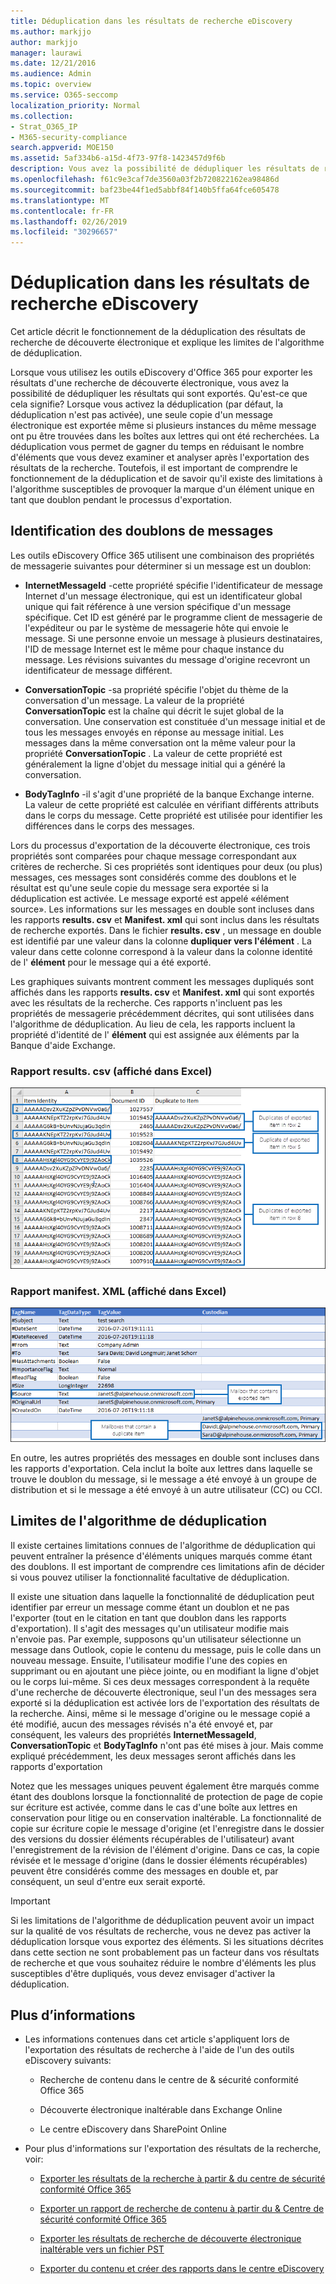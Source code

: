 ```yaml
---
title: Déduplication dans les résultats de recherche eDiscovery
ms.author: markjjo
author: markjjo
manager: laurawi
ms.date: 12/21/2016
ms.audience: Admin
ms.topic: overview
ms.service: O365-seccomp
localization_priority: Normal
ms.collection:
- Strat_O365_IP
- M365-security-compliance
search.appverid: MOE150
ms.assetid: 5af334b6-a15d-4f73-97f8-1423457d9f6b
description: Vous avez la possibilité de dédupliquer les résultats de recherche de découverte électronique exportés de sorte qu'une seule copie d'un message électronique soit exportée même si plusieurs instances du même message ont pu être trouvées dans des boîtes aux lettres différentes.
ms.openlocfilehash: f61c9e3caf7de3560a03f2b720822162ea98486d
ms.sourcegitcommit: baf23be44f1ed5abbf84f140b5ffa64fce605478
ms.translationtype: MT
ms.contentlocale: fr-FR
ms.lasthandoff: 02/26/2019
ms.locfileid: "30296657"
---
```

# <a name="de-duplication-in-ediscovery-search-results"></a>Déduplication dans les résultats de recherche eDiscovery

Cet article décrit le fonctionnement de la déduplication des résultats de recherche de découverte électronique et explique les limites de l'algorithme de déduplication.
  
Lorsque vous utilisez les outils eDiscovery d'Office 365 pour exporter les résultats d'une recherche de découverte électronique, vous avez la possibilité de dédupliquer les résultats qui sont exportés. Qu'est-ce que cela signifie? Lorsque vous activez la déduplication (par défaut, la déduplication n'est pas activée), une seule copie d'un message électronique est exportée même si plusieurs instances du même message ont pu être trouvées dans les boîtes aux lettres qui ont été recherchées. La déduplication vous permet de gagner du temps en réduisant le nombre d'éléments que vous devez examiner et analyser après l'exportation des résultats de la recherche. Toutefois, il est important de comprendre le fonctionnement de la déduplication et de savoir qu'il existe des limitations à l'algorithme susceptibles de provoquer la marque d'un élément unique en tant que doublon pendant le processus d'exportation.
  
## <a name="how-duplicate-messages-are-identified"></a>Identification des doublons de messages

Les outils eDiscovery Office 365 utilisent une combinaison des propriétés de messagerie suivantes pour déterminer si un message est un doublon:
  
- **InternetMessageId** -cette propriété spécifie l'identificateur de message Internet d'un message électronique, qui est un identificateur global unique qui fait référence à une version spécifique d'un message spécifique. Cet ID est généré par le programme client de messagerie de l'expéditeur ou par le système de messagerie hôte qui envoie le message. Si une personne envoie un message à plusieurs destinataires, l'ID de message Internet est le même pour chaque instance du message. Les révisions suivantes du message d'origine recevront un identificateur de message différent. 
    
- **ConversationTopic** -sa propriété spécifie l'objet du thème de la conversation d'un message. La valeur de la propriété **ConversationTopic** est la chaîne qui décrit le sujet global de la conversation. Une conservation est constituée d'un message initial et de tous les messages envoyés en réponse au message initial. Les messages dans la même conversation ont la même valeur pour la propriété **ConversationTopic** . La valeur de cette propriété est généralement la ligne d'objet du message initial qui a généré la conversation. 
    
- **BodyTagInfo** -il s'agit d'une propriété de la banque Exchange interne. La valeur de cette propriété est calculée en vérifiant différents attributs dans le corps du message. Cette propriété est utilisée pour identifier les différences dans le corps des messages. 
    
Lors du processus d'exportation de la découverte électronique, ces trois propriétés sont comparées pour chaque message correspondant aux critères de recherche. Si ces propriétés sont identiques pour deux (ou plus) messages, ces messages sont considérés comme des doublons et le résultat est qu'une seule copie du message sera exportée si la déduplication est activée. Le message exporté est appelé «élément source». Les informations sur les messages en double sont incluses dans les rapports **results. csv** et **Manifest. xml** qui sont inclus dans les résultats de recherche exportés. Dans le fichier **results. csv** , un message en double est identifié par une valeur dans la colonne **dupliquer vers l'élément** . La valeur dans cette colonne correspond à la valeur dans la colonne identité de l' **élément** pour le message qui a été exporté. 
  
Les graphiques suivants montrent comment les messages dupliqués sont affichés dans les rapports **results. csv** et **Manifest. xml** qui sont exportés avec les résultats de la recherche. Ces rapports n'incluent pas les propriétés de messagerie précédemment décrites, qui sont utilisées dans l'algorithme de déduplication. Au lieu de cela, les rapports incluent la propriété d'identité de l' **élément** qui est assignée aux éléments par la Banque d'aide Exchange. 
  
 ### <a name="resultscsv-report-viewed-in-excel"></a>Rapport results. csv (affiché dans Excel)
  
![Affichage des informations sur les éléments en double dans le rapport results. csv](media/e3d64004-3b91-4cba-b6f3-934b46cbdcdb.png)
  
 ### <a name="manifestxml-report-viewed-in-excel"></a>Rapport manifest. XML (affiché dans Excel)
  
![Affichage des informations sur les éléments en double dans le rapport manifest. Xml](media/69aa4786-9883-46ff-bcae-b35e0daf4a6d.png)
  
En outre, les autres propriétés des messages en double sont incluses dans les rapports d'exportation. Cela inclut la boîte aux lettres dans laquelle se trouve le doublon du message, si le message a été envoyé à un groupe de distribution et si le message a été envoyé à un autre utilisateur (CC) ou CCI.
  
## <a name="limitations-of-the-de-duplication-algorithm"></a>Limites de l'algorithme de déduplication

Il existe certaines limitations connues de l'algorithme de déduplication qui peuvent entraîner la présence d'éléments uniques marqués comme étant des doublons. Il est important de comprendre ces limitations afin de décider si vous pouvez utiliser la fonctionnalité facultative de déduplication.
  
Il existe une situation dans laquelle la fonctionnalité de déduplication peut identifier par erreur un message comme étant un doublon et ne pas l'exporter (tout en le citation en tant que doublon dans les rapports d'exportation). Il s'agit des messages qu'un utilisateur modifie mais n'envoie pas. Par exemple, supposons qu'un utilisateur sélectionne un message dans Outlook, copie le contenu du message, puis le colle dans un nouveau message. Ensuite, l'utilisateur modifie l'une des copies en supprimant ou en ajoutant une pièce jointe, ou en modifiant la ligne d'objet ou le corps lui-même. Si ces deux messages correspondent à la requête d'une recherche de découverte électronique, seul l'un des messages sera exporté si la déduplication est activée lors de l'exportation des résultats de la recherche. Ainsi, même si le message d'origine ou le message copié a été modifié, aucun des messages révisés n'a été envoyé et, par conséquent, les valeurs des propriétés **InternetMessageId**, **ConversationTopic** et **BodyTagInfo** n'ont pas été mises à jour. Mais comme expliqué précédemment, les deux messages seront affichés dans les rapports d'exportation 
  
Notez que les messages uniques peuvent également être marqués comme étant des doublons lorsque la fonctionnalité de protection de page de copie sur écriture est activée, comme dans le cas d'une boîte aux lettres en conservation pour litige ou en conservation inaltérable. La fonctionnalité de copie sur écriture copie le message d'origine (et l'enregistre dans le dossier des versions du dossier éléments récupérables de l'utilisateur) avant l'enregistrement de la révision de l'élément d'origine. Dans ce cas, la copie révisée et le message d'origine (dans le dossier éléments récupérables) peuvent être considérés comme des messages en double et, par conséquent, un seul d'entre eux serait exporté.
  
> [!IMPORTANT]
> Si les limitations de l'algorithme de déduplication peuvent avoir un impact sur la qualité de vos résultats de recherche, vous ne devez pas activer la déduplication lorsque vous exportez des éléments. Si les situations décrites dans cette section ne sont probablement pas un facteur dans vos résultats de recherche et que vous souhaitez réduire le nombre d'éléments les plus susceptibles d'être dupliqués, vous devez envisager d'activer la déduplication. 
  
## <a name="more-information"></a>Plus d’informations

- Les informations contenues dans cet article s'appliquent lors de l'exportation des résultats de recherche à l'aide de l'un des outils eDiscovery suivants:
    
  - Recherche de contenu dans le centre de &amp; sécurité conformité Office 365
    
  - Découverte électronique inaltérable dans Exchange Online
    
  - Le centre eDiscovery dans SharePoint Online
    
- Pour plus d'informations sur l'exportation des résultats de la recherche, voir:
    
  - [Exporter les résultats de la recherche à partir &amp; du centre de sécurité conformité Office 365](export-search-results.md)
    
  - [Exporter un rapport de recherche de contenu à partir du &amp; Centre de sécurité conformité Office 365](export-a-content-search-report.md)
    
  - [Exporter les résultats de recherche de découverte électronique inaltérable vers un fichier PST](https://go.microsoft.com/fwlink/p/?linkid=832671)
    
  - [Exporter du contenu et créer des rapports dans le centre eDiscovery](https://support.office.com/article/7b2ea190-5f9b-4876-86e5-4440354c381a)
